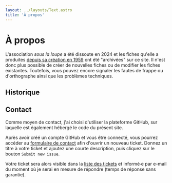 ```yaml
---
layout: ../layouts/Text.astro
title: 'À propos'
---
```


# À propos

L'association _sous la loupe_ a été dissoute en 2024 et les fiches qu'elle a produites [depuis sa création en 1959](/a-propos/) ont été "archivées" sur ce site. Il n'est donc plus possible de créer de nouvelles fiches ou de modifier les fiches existantes. Toutefois, vous pouvez encore signaler les fautes de frappe ou d'orthographe ainsi que les problèmes techniques.

## Historique

## Contact

Comme moyen de contact, j'ai choisi d'utiliser la plateforme GitHub, sur laquelle est également hébergé le code du présent site.

Après avoir créé un compte GitHub et vous être connecté, vous pourrez accéder au [formulaire de contact](https://github.com/mornir/sous-la-loupe-web/issues/new) afin d'ouvrir un nouveau ticket. Donnez un titre à votre ticket et ajoutez une courte description, puis cliquez sur le bouton `Submit new issue`.

Votre ticket sera alors visible dans la [liste des tickets](https://github.com/mornir/sous-la-loupe-web/issues) et informé∙e par e-mail du moment où je serai en mesure de répondre (temps de réponse sans garantie).

